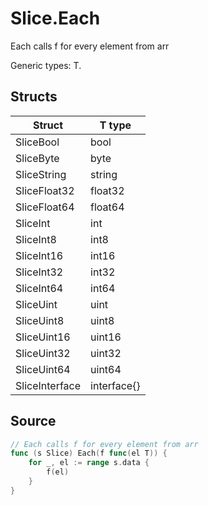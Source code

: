 # Slice.Each

Each calls f for every element from arr

Generic types: T.

## Structs

| Struct | T type |
| ------ | ------ |
| SliceBool | bool |
| SliceByte | byte |
| SliceString | string |
| SliceFloat32 | float32 |
| SliceFloat64 | float64 |
| SliceInt | int |
| SliceInt8 | int8 |
| SliceInt16 | int16 |
| SliceInt32 | int32 |
| SliceInt64 | int64 |
| SliceUint | uint |
| SliceUint8 | uint8 |
| SliceUint16 | uint16 |
| SliceUint32 | uint32 |
| SliceUint64 | uint64 |
| SliceInterface | interface{} |


## Source

```go
// Each calls f for every element from arr
func (s Slice) Each(f func(el T)) {
	for _, el := range s.data {
		f(el)
	}
}
```


